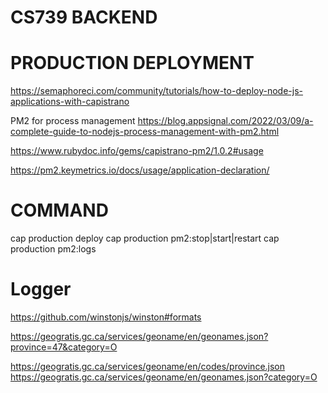 # CS739 BACKEND


# PRODUCTION DEPLOYMENT
https://semaphoreci.com/community/tutorials/how-to-deploy-node-js-applications-with-capistrano

PM2 for process management
https://blog.appsignal.com/2022/03/09/a-complete-guide-to-nodejs-process-management-with-pm2.html

https://www.rubydoc.info/gems/capistrano-pm2/1.0.2#usage

https://pm2.keymetrics.io/docs/usage/application-declaration/


# COMMAND
cap production deploy
cap production pm2:stop|start|restart
cap production pm2:logs


# Logger
https://github.com/winstonjs/winston#formats


https://geogratis.gc.ca/services/geoname/en/geonames.json?province=47&category=O

https://geogratis.gc.ca/services/geoname/en/codes/province.json
https://geogratis.gc.ca/services/geoname/en/geonames.json?category=O